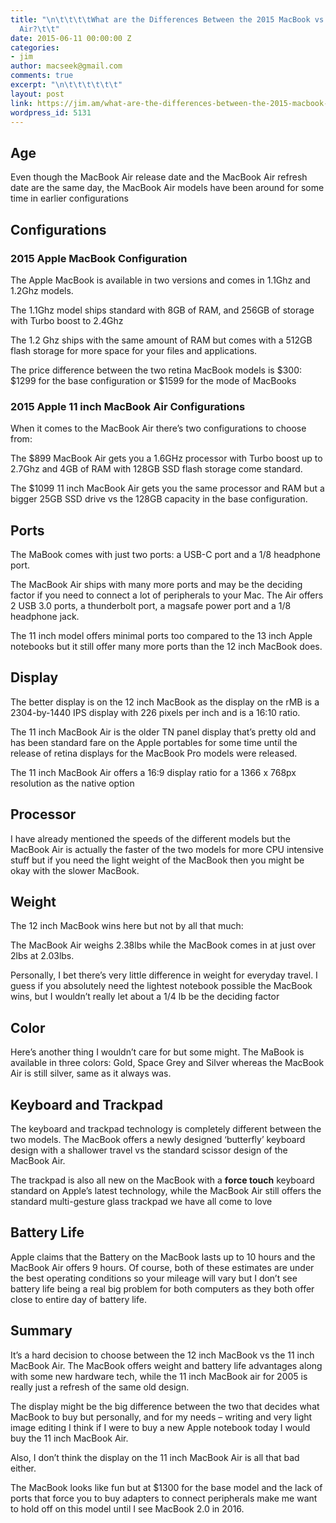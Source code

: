 ```yaml
---
title: "\n\t\t\t\tWhat are the Differences Between the 2015 MacBook vs the 2015 MacBook
  Air?\t\t"
date: 2015-06-11 00:00:00 Z
categories:
- jim
author: macseek@gmail.com
comments: true
excerpt: "\n\t\t\t\t\t\t"
layout: post
link: https://jim.am/what-are-the-differences-between-the-2015-macbook-vs-the-2015-macbook-air/
wordpress_id: 5131
---
```


## Age




Even though the MacBook Air release date and the MacBook Air refresh date are the same day, the MacBook Air models have been around for some time in earlier configurations




## Configurations




### 2015 Apple MacBook Configuration




The Apple MacBook is available in two versions and comes in 1.1Ghz and 1.2Ghz models.




The 1.1Ghz model ships standard with 8GB of RAM, and 256GB of storage with Turbo boost to 2.4Ghz




The 1.2 Ghz ships with the same amount of RAM but comes with a 512GB flash storage for more space for your files and applications.




The price difference between the two retina MacBook models is $300: $1299 for the base configuration or $1599 for the mode of MacBooks




### 2015 Apple 11 inch MacBook Air Configurations




When it comes to the MacBook Air there’s two configurations to choose from:




The $899 MacBook Air gets you a 1.6GHz processor with Turbo boost up to 2.7Ghz and 4GB of RAM with 128GB SSD flash storage come standard.




The $1099 11 inch MacBook Air gets you the same processor and RAM but a bigger 25GB SSD drive vs the 128GB capacity in the base configuration.




## Ports




The MaBook comes with just two ports: a USB-C port and a 1/8 headphone port.




The MacBook Air ships with many more ports and may be the deciding factor if you need to connect a lot of peripherals to your Mac. The Air offers 2 USB 3.0 ports, a thunderbolt port, a magsafe power port and a 1/8 headphone jack.




The 11 inch model offers minimal ports too compared to the 13 inch Apple notebooks but it still offer many more ports than the 12 inch MacBook does.




## Display




The better display is on the 12 inch MacBook as the display on the rMB is a 2304-by-1440 IPS display with 226 pixels per inch and is a 16:10 ratio.




The 11 inch MacBook Air is the older TN panel display that’s pretty old and has been standard fare on the Apple portables for some time until the release of retina displays for the MacBook Pro models were released.




The 11 inch MacBook Air offers a 16:9 display ratio for a 1366 x 768px resolution as the native option




## Processor




I have already mentioned the speeds of the different models but the MacBook Air is actually the faster of the two models for more CPU intensive stuff but if you need the light weight of the MacBook then you might be okay with the slower MacBook.




## Weight




The 12 inch MacBook wins here but not by all that much:




The MacBook Air weighs 2.38lbs while the MacBook comes in at just over 2lbs at 2.03lbs.




Personally, I bet there’s very little difference in weight for everyday travel. I guess if you absolutely need the lightest notebook possible the MacBook wins, but I wouldn’t really let about a 1/4 lb be the deciding factor




## Color




Here’s another thing I wouldn’t care for but some might. The MaBook is available in three colors: Gold, Space Grey and Silver whereas the MacBook Air is still silver, same as it always was.




## Keyboard and Trackpad




The keyboard and trackpad technology is completely different between the two models. The MacBook offers a newly designed ‘butterfly’ keyboard design with a shallower travel vs the standard scissor design of the MacBook Air.




The trackpad is also all new on the MacBook with a **force touch** keyboard standard on Apple’s latest technology, while the MacBook Air still offers the standard multi-gesture glass trackpad we have all come to love




## Battery Life




Apple claims that the Battery on the MacBook lasts up to 10 hours and the MacBook Air offers 9 hours. Of course, both of these estimates are under the best operating conditions so your mileage will vary but I don’t see battery life being a real big problem for both computers as they both offer close to entire day of battery life.




## Summary




It’s a hard decision to choose between the 12 inch MacBook vs the 11 inch MacBook Air. The MacBook offers weight and battery life advantages along with some new hardware tech, while the 11 inch MacBook air for 2005 is really just a refresh of the same old design.




The display might be the big difference between the two that decides what MacBook to buy but personally, and for my needs – writing and very light image editing I think if I were to buy a new Apple notebook today I would buy the 11 inch MacBook Air.




Also, I don’t think the display on the 11 inch MacBook Air is all that bad either.




The MacBook looks like fun but at $1300 for the base model and the lack of ports that force you to buy adapters to connect peripherals make me want to hold off on this model until I see MacBook 2.0 in 2016.


		
